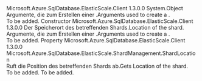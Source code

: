 <Type Name="ShardCreationInfo" FullName="Microsoft.Azure.SqlDatabase.ElasticScale.ShardManagement.ShardCreationInfo">
  <TypeSignature Language="C#" Value="public sealed class ShardCreationInfo" />
  <TypeSignature Language="ILAsm" Value=".class public auto ansi sealed beforefieldinit ShardCreationInfo extends System.Object" />
  <TypeSignature Language="DocId" Value="T:Microsoft.Azure.SqlDatabase.ElasticScale.ShardManagement.ShardCreationInfo" />
  <TypeSignature Language="VB.NET" Value="Public NotInheritable Class ShardCreationInfo" />
  <TypeSignature Language="F#" Value="type ShardCreationInfo = class" />
  <AssemblyInfo>
    <AssemblyName>Microsoft.Azure.SqlDatabase.ElasticScale.Client</AssemblyName>
    <AssemblyVersion>1.3.0.0</AssemblyVersion>
  </AssemblyInfo>
  <Base>
    <BaseTypeName>System.Object</BaseTypeName>
  </Base>
  <Interfaces />
  <Docs>
    <summary>
            <span data-ttu-id="96ca0-101">Argumente, die zum Erstellen einer <see cref="T:Microsoft.Azure.SqlDatabase.ElasticScale.ShardManagement.Shard" />.</span><span class="sxs-lookup"><span data-stu-id="96ca0-101">Arguments used to create a <see cref="T:Microsoft.Azure.SqlDatabase.ElasticScale.ShardManagement.Shard" />.</span></span>
            </summary>
    <remarks>To be added.</remarks>
  </Docs>
  <Members>
    <Member MemberName=".ctor">
      <MemberSignature Language="C#" Value="public ShardCreationInfo (Microsoft.Azure.SqlDatabase.ElasticScale.ShardManagement.ShardLocation location);" />
      <MemberSignature Language="ILAsm" Value=".method public hidebysig specialname rtspecialname instance void .ctor(class Microsoft.Azure.SqlDatabase.ElasticScale.ShardManagement.ShardLocation location) cil managed" />
      <MemberSignature Language="DocId" Value="M:Microsoft.Azure.SqlDatabase.ElasticScale.ShardManagement.ShardCreationInfo.#ctor(Microsoft.Azure.SqlDatabase.ElasticScale.ShardManagement.ShardLocation)" />
      <MemberSignature Language="VB.NET" Value="Public Sub New (location As ShardLocation)" />
      <MemberSignature Language="F#" Value="new Microsoft.Azure.SqlDatabase.ElasticScale.ShardManagement.ShardCreationInfo : Microsoft.Azure.SqlDatabase.ElasticScale.ShardManagement.ShardLocation -&gt; Microsoft.Azure.SqlDatabase.ElasticScale.ShardManagement.ShardCreationInfo" Usage="new Microsoft.Azure.SqlDatabase.ElasticScale.ShardManagement.ShardCreationInfo location" />
      <MemberType>Constructor</MemberType>
      <AssemblyInfo>
        <AssemblyName>Microsoft.Azure.SqlDatabase.ElasticScale.Client</AssemblyName>
        <AssemblyVersion>1.3.0.0</AssemblyVersion>
      </AssemblyInfo>
      <Parameters>
        <Parameter Name="location" Type="Microsoft.Azure.SqlDatabase.ElasticScale.ShardManagement.ShardLocation" />
      </Parameters>
      <Docs>
        <param name="location"><span data-ttu-id="96ca0-102">Der Speicherort des betreffenden Shards.</span><span class="sxs-lookup"><span data-stu-id="96ca0-102">Location of the shard.</span></span></param>
        <summary>
            <span data-ttu-id="96ca0-103">Argumente, die zum Erstellen einer <see cref="T:Microsoft.Azure.SqlDatabase.ElasticScale.ShardManagement.Shard" />.</span><span class="sxs-lookup"><span data-stu-id="96ca0-103">Arguments used to create a <see cref="T:Microsoft.Azure.SqlDatabase.ElasticScale.ShardManagement.Shard" />.</span></span>
            </summary>
        <remarks>To be added.</remarks>
      </Docs>
    </Member>
    <Member MemberName="Location">
      <MemberSignature Language="C#" Value="public Microsoft.Azure.SqlDatabase.ElasticScale.ShardManagement.ShardLocation Location { get; }" />
      <MemberSignature Language="ILAsm" Value=".property instance class Microsoft.Azure.SqlDatabase.ElasticScale.ShardManagement.ShardLocation Location" />
      <MemberSignature Language="DocId" Value="P:Microsoft.Azure.SqlDatabase.ElasticScale.ShardManagement.ShardCreationInfo.Location" />
      <MemberSignature Language="VB.NET" Value="Public ReadOnly Property Location As ShardLocation" />
      <MemberSignature Language="F#" Value="member this.Location : Microsoft.Azure.SqlDatabase.ElasticScale.ShardManagement.ShardLocation" Usage="Microsoft.Azure.SqlDatabase.ElasticScale.ShardManagement.ShardCreationInfo.Location" />
      <MemberType>Property</MemberType>
      <AssemblyInfo>
        <AssemblyName>Microsoft.Azure.SqlDatabase.ElasticScale.Client</AssemblyName>
        <AssemblyVersion>1.3.0.0</AssemblyVersion>
      </AssemblyInfo>
      <ReturnValue>
        <ReturnType>Microsoft.Azure.SqlDatabase.ElasticScale.ShardManagement.ShardLocation</ReturnType>
      </ReturnValue>
      <Docs>
        <summary>
            <span data-ttu-id="96ca0-104">Ruft die Position des betreffenden Shards ab.</span><span class="sxs-lookup"><span data-stu-id="96ca0-104">Gets Location of the shard.</span></span>
            </summary>
        <value>To be added.</value>
        <remarks>To be added.</remarks>
      </Docs>
    </Member>
  </Members>
</Type>
